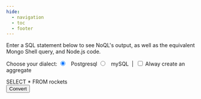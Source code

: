 ```yaml
---
hide:
  - navigation
  - toc
  - footer
---
```


 <style>
  h1 {
    display: none;
  }
</style>


Enter a SQL statement below to see NoQL's output, as well as the equivalent Mongo Shell query, and Node.js code.

<div>
    <div class="admonition example">
        <p class="admonition-title">Choose your dialect:
          <input type="radio" id="dialect-postgres" name="dialect" value="postgresql" checked="checked">
          <label for="postgres">Postgresql</label>
          <input type="radio" id="dialect-mysql" name="dialect" value="mysql">
          <label for="mysql">mySQL</label>
          &nbsp;|&nbsp;
          <input type="checkbox" id="force-aggregate" name="force-aggregate">
          <label for="force-aggregate">Alway create an aggregate</label>
        </p>
        <div class="playground-code-input" id="playground-sql-input">SELECT * FROM rockets</div>
    </div>
    <button class="md-button md-button--primary" id="submit-sql">Convert</button>
    <div id="playground-error-container" class="admonition failure" style="display:none">
        <p class="admonition-title">Error parsing SQL statement</p>
        <p id="playground-error-result"></p>
    </div>
</div>

<div class="result" id="playground-output-container" style="display:none">
    <div class="admonition success">
        <p class="admonition-title">Mongo Result</p>
        <div class="tabbed-set tabbed-alternate" data-tabs="1:3"
            style="--md-indicator-x: 0px; --md-indicator-width: 118px;">
            <input checked="checked" id="mongo-shell-output" name="__tabbed_5" type="radio">
            <input id="node-code-output" name="__tabbed_5" type="radio">
            <input id="noql-output" name="__tabbed_5" type="radio">
            <div class="tabbed-labels tabbed-labels--linked">
              <label for="mongo-shell-output">Mongo Shell Query</label>
              <label for="node-code-output">Node.js Code</label>
              <label for="noql-output">NoQL Output</label>
            </div>
            <div class="tabbed-content">
                <div class="tabbed-block">
                    <div class="language-javascript highlight">
                        <pre><code class="playground-code-output language-javascript hljs" id="playground-mongo-result"></code></pre>
                    </div>
                </div>
                <div class="tabbed-block">
                    <div class="language-javascript highlight">
                        <pre><code class="playground-code-output language-javascript hljs" id="playground-node-result" ></code></pre>
                    </div>
                </div>
                <div class="tabbed-block">
                    <div class="language-javascript highlight">
                        <pre><code class="playground-code-output language-javascript hljs" id="playground-noql-result"></code></pre>
                    </div>
                </div>
            </div>
            <div class="tabbed-control tabbed-control--prev" hidden=""><button class="tabbed-button" tabindex="-1"
                    aria-hidden="true"></button></div>
            <div class="tabbed-control tabbed-control--next" hidden=""><button class="tabbed-button" tabindex="-1"
                    aria-hidden="true"></button></div>
        </div>
    </div>
</div>
